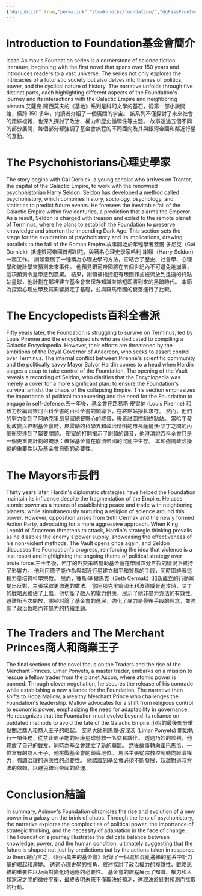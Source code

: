 ```yaml
---
{"dg-publish":true,"permalink":"/book-notes/foundation/","dgPassFrontmatter":true}
---
```


# Introduction to Foundation基金會簡介

Isaac Asimov's Foundation series is a cornerstone of science fiction literature, beginning with the first novel that spans over 150 years and introduces readers to a vast universe. The series not only explores the intricacies of a futuristic society but also delves into themes of politics, power, and the cyclical nature of history. The narrative unfolds through five distinct parts, each highlighting different aspects of the Foundation's journey and its interactions with the Galactic Empire and neighboring planets.艾薩克·阿西莫夫的《基地》系列是科幻文學的基石，從第一部小說開始，橫跨 150 多年，向讀者介紹了一個廣闊的宇宙。 該系列不僅探討了未來社會的錯綜複雜，也深入探討了政治、權力和歷史循環性等主題。 故事透過五個不同的部分展開，每個部分都強調了基金會旅程的不同面向及其與銀河帝國和鄰近行星的互動。

# The Psychohistorians心理史學家

The story begins with Gal Dornick, a young scholar who arrives on Trantor, the capital of the Galactic Empire, to work with the renowned psychohistorian Harry Seldon. Seldon has developed a method called psychohistory, which combines history, sociology, psychology, and statistics to predict future events. He foresees the inevitable fall of the Galactic Empire within five centuries, a prediction that alarms the Emperor. As a result, Seldon is charged with treason and exiled to the remote planet of Terminus, where he plans to establish the Foundation to preserve knowledge and shorten the impending Dark Age. This section sets the stage for the exploration of psychohistory and its implications, drawing parallels to the fall of the Roman Empire.故事開始於年輕學者蓋爾·多尼克（Gal Dornick）抵達銀河帝國首都川陀，與著名心理史學家哈利·謝頓（Harry Seldon）一起工作。 謝頓發展了一種稱為心理史學的方法，它結合了歷史、社會學、心理學和統計學來預測未來事件。 他預見銀河帝國將在五個世紀內不可避免地崩潰，這項預測令皇帝感到震驚。 結果，謝頓被指控犯有叛國罪並被流放到遙遠的終點站星球，他計劃在那裡建立基金會來保存知識並縮短即將到來的黑暗時代。 本節為探索心理史學及其影響奠定了基礎，並與羅馬帝國的衰落進行了比較。

# The Encyclopedists百科全書派

Fifty years later, the Foundation is struggling to survive on Terminus, led by Louis Pirenne and the encyclopedists who are dedicated to compiling a Galactic Encyclopedia. However, their efforts are threatened by the ambitions of the Royal Governor of Anacreon, who seeks to assert control over Terminus. The internal conflict between Pirenne's scientific community and the politically savvy Mayor Salvor Hardin comes to a head when Hardin stages a coup to take control of the Foundation. The opening of the Vault reveals a recording of Seldon, who clarifies that the Encyclopedia was merely a cover for a more significant plan: to ensure the Foundation's survival amidst the chaos of the collapsing Empire. This section emphasizes the importance of political maneuvering and the need for the Foundation to engage in self-defense.五十年後，基金會在路易斯·皮雷納 (Louis Pirenne) 和致力於編寫銀河百科全書的百科全書的領導下，在終點站掙扎求存。 然而，他們的努力受到了阿納克里昂皇家總督野心的威脅，後者試圖控制終點站。 當哈丁發動政變以控制基金會時，皮雷納的科學界和政治精明的市長薩爾沃·哈丁之間的內部衝突達到了緊要關頭。 密室的打開揭示了謝頓的錄音，他澄清說百科全書只是一個更重要計劃的掩護：確保基金會在崩潰帝國的混亂中生存。 本節強調政治操縱的重要性以及基金會自衛的必要性。

# The Mayors市長們

Thirty years later, Hardin's diplomatic strategies have helped the Foundation maintain its influence despite the fragmentation of the Empire. He uses atomic power as a means of establishing peace and trade with neighboring planets, while simultaneously nurturing a religion of science around this power. However, opposition arises from Seth Cermak and the newly formed Action Party, advocating for a more aggressive approach. When King Lepold of Anacreon threatens to attack, Hardin's strategic thinking prevails as he disables the enemy's power supply, showcasing the effectiveness of his non-violent methods. The Vault opens once again, and Seldon discusses the Foundation's progress, reinforcing the idea that violence is a last resort and highlighting the ongoing theme of political strategy over brute force.三十年後，哈丁的外交策略幫助基金會在帝國四分五裂的情況下維持了影響力。 他利用原子能作為與鄰近行星建立和平和貿易的手段，同時圍繞著這種力量培育科學宗教。 然而，賽斯·塞爾馬克（Seth Cermak）和新成立的行動黨提出反對，主張採取更激進的做法。 當阿那克里翁國王利波德威脅進攻時，哈丁的戰略思維佔了上風，他切斷了敵人的電力供應，展示了他非暴力方法的有效性。 避難所再次開放，謝頓討論了基金會的進展，強化了暴力是最後手段的理念，並強調了政治戰略而非暴力的持續主題。

# The Traders and The Merchant Princes商人和商業王子

The final sections of the novel focus on the Traders and the rise of the Merchant Princes. Limar Ponyets, a master trader, embarks on a mission to rescue a fellow trader from the planet Ascon, where atomic power is banned. Through clever negotiation, he secures the release of his comrade while establishing a new alliance for the Foundation. The narrative then shifts to Hoba Mallow, a wealthy Merchant Prince who challenges the Foundation's leadership. Mallow advocates for a shift from religious control to economic power, emphasizing the need for adaptability in governance. He recognizes that the Foundation must evolve beyond its reliance on outdated methods to avoid the fate of the Galactic Empire.小說的最後部分重點關注商人和商人王子的崛起。 交易大師利馬爾·波涅茨 (Limar Ponyets) 開始執行一項任務，從禁止原子能的阿康星球營救一名交易夥伴。 透過巧妙的談判，他釋放了自己的戰友，同時為基金會建立了新的聯盟。 然後故事轉向霍巴馬洛，一位富有的商人王子，他挑戰基金會的領導地位。 馬洛主張從宗教控制轉向經濟權力，強調治理的適應性的必要性。 他認識到基金會必須不斷發展，超越對過時方法的依賴，以避免銀河帝國的命運。

# Conclusion結論

In summary, Asimov's Foundation chronicles the rise and evolution of a new power in a galaxy on the brink of chaos. Through the lens of psychohistory, the narrative explores the complexities of political power, the importance of strategic thinking, and the necessity of adaptation in the face of change. The Foundation's journey illustrates the delicate balance between knowledge, power, and the human condition, ultimately suggesting that the future is shaped not just by predictions but by the actions taken in response to them.總而言之，《阿西莫夫的基金會》記錄了一個處於混亂邊緣的星系中新力量的崛起和演變。 透過心理史學的視角，敘述探討了政治權力的複雜性、戰略思維的重要性以及面對變化時適應的必要性。 基金會的旅程展示了知識、權力和人類狀況之間的微妙平衡，最終表明未來不僅取決於預測，還取決於針對預測而採取的行動。
